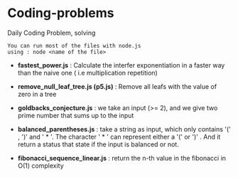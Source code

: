 # Coding-problems
Daily Coding Problem, solving

```
You can run most of the files with node.js
using : node <name of the file>
```

- **fastest_power.js** :
    Calculate the interfer exponentiation in a faster way than the naive one ( i.e multiplication repetition)

- **remove_null_leaf_tree.js (p5.js)** :
    Remove all leafs with the value of zero in a tree
    
- **goldbacks_conjecture.js** : we take an input (>= 2), and we give two prime number that sums up to the input

- **balanced_parentheses.js** : take a string as input, which only contains '(' , ')' and ' * '. The character ' * ' can represent either a '(' or ')' . And it return a status that state if the input is balanced or not.

- **fibonacci_sequence_linear.js** : return the n-th value in the fibonacci in O(1) complexity

